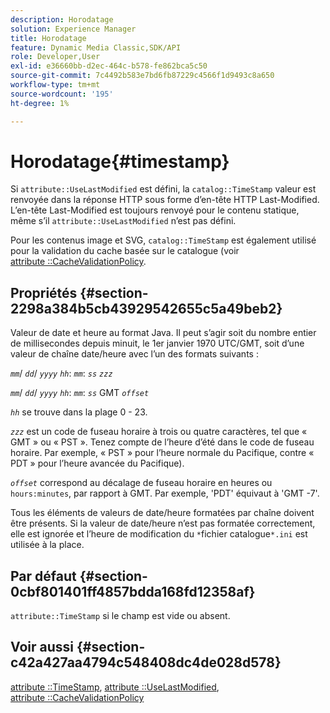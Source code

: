 ```yaml
---
description: Horodatage
solution: Experience Manager
title: Horodatage
feature: Dynamic Media Classic,SDK/API
role: Developer,User
exl-id: e36660bb-d2ec-464c-b578-fe862bca5c50
source-git-commit: 7c4492b583e7bd6fb87229c4566f1d9493c8a650
workflow-type: tm+mt
source-wordcount: '195'
ht-degree: 1%

---
```


# Horodatage{#timestamp}

Si `attribute::UseLastModified` est défini, la `catalog::TimeStamp` valeur est renvoyée dans la réponse HTTP sous forme d’en-tête HTTP Last-Modified. L’en-tête Last-Modified est toujours renvoyé pour le contenu statique, même s’il `attribute::UseLastModified` n’est pas défini.

Pour les contenus image et SVG, `catalog::TimeStamp` est également utilisé pour la validation du cache basée sur le catalogue (voir [attribute ::CacheValidationPolicy](/help/aem-is-ir-api/is-api/image-catalog/image-serving-api-ref/c-image-catalog-reference/c-attributes-reference/r-cachevalidationpolicy.md).

## Propriétés {#section-2298a384b5cb43929542655c5a49beb2}

Valeur de date et heure au format Java. Il peut s’agir soit du nombre entier de millisecondes depuis minuit, le 1er janvier 1970 UTC/GMT, soit d’une valeur de chaîne date/heure avec l’un des formats suivants :

*`mm`*/ *`dd`*/ *`yyyy`* *`hh`*: *`mm`*: *`ss`* *`zzz`*

*`mm`*/ *`dd`*/ *`yyyy`* *`hh`*: *`mm`*: *`ss`* GMT *`offset`*

*`hh`* se trouve dans la plage 0 - 23.

*`zzz`* est un code de fuseau horaire à trois ou quatre caractères, tel que « GMT » ou « PST ». Tenez compte de l’heure d’été dans le code de fuseau horaire. Par exemple, « PST » pour l’heure normale du Pacifique, contre « PDT » pour l’heure avancée du Pacifique).

*`offset`* correspond au décalage de fuseau horaire en heures ou `hours:minutes`, par rapport à GMT. Par exemple, &#39;PDT&#39; équivaut à &#39;GMT -7&#39;.

Tous les éléments de valeurs de date/heure formatées par chaîne doivent être présents. Si la valeur de date/heure n’est pas formatée correctement, elle est ignorée et l’heure de modification du `*`fichier catalogue`*.ini` est utilisée à la place.

## Par défaut {#section-0cbf801401ff4857bdda168fd12358af}

`attribute::TimeStamp` si le champ est vide ou absent.

## Voir aussi {#section-c42a427aa4794c548408dc4de028d578}

[attribute ::TimeStamp](../../../../../../is-api/image-catalog/image-serving-api-ref/c-image-catalog-reference/c-attributes-reference/r-timestamp.md#reference-4213c599a64942ee8cb9d80696b08296), [attribute ::UseLastModified](../../../../../../is-api/image-catalog/image-serving-api-ref/c-image-catalog-reference/c-attributes-reference/r-uselastmodified.md#reference-73ecc421e6864a38aec5a4775f06b8e8), [attribute ::CacheValidationPolicy](../../../../../../is-api/image-catalog/image-serving-api-ref/c-image-catalog-reference/c-attributes-reference/r-cachevalidationpolicy.md#reference-e55e52fd749041718a9af69fa2027b57)
